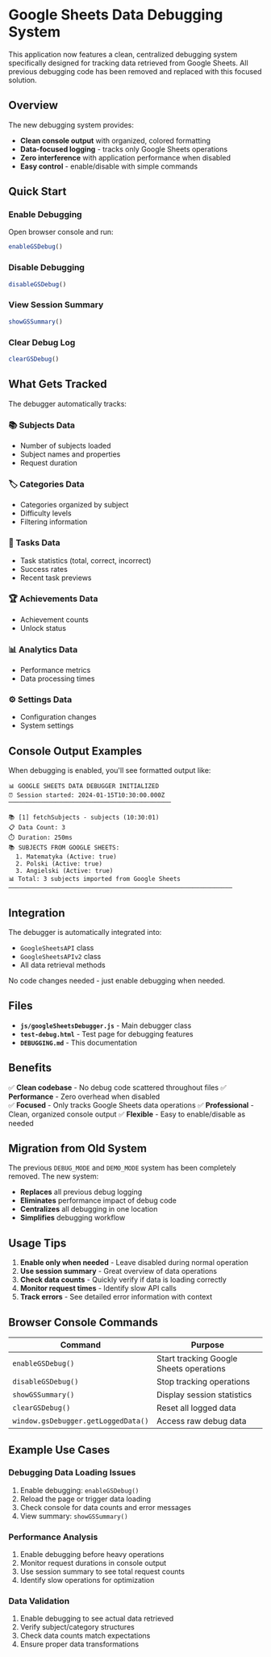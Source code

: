# Google Sheets Data Debugging System

This application now features a clean, centralized debugging system specifically designed for tracking data retrieved from Google Sheets. All previous debugging code has been removed and replaced with this focused solution.

## Overview

The new debugging system provides:
- **Clean console output** with organized, colored formatting
- **Data-focused logging** - tracks only Google Sheets operations
- **Zero interference** with application performance when disabled
- **Easy control** - enable/disable with simple commands

## Quick Start

### Enable Debugging
Open browser console and run:
```javascript
enableGSDebug()
```

### Disable Debugging
```javascript
disableGSDebug()
```

### View Session Summary
```javascript
showGSSummary()
```

### Clear Debug Log
```javascript
clearGSDebug()
```

## What Gets Tracked

The debugger automatically tracks:

### 📚 Subjects Data
- Number of subjects loaded
- Subject names and properties
- Request duration

### 🏷️ Categories Data  
- Categories organized by subject
- Difficulty levels
- Filtering information

### 📝 Tasks Data
- Task statistics (total, correct, incorrect)
- Success rates
- Recent task previews

### 🏆 Achievements Data
- Achievement counts
- Unlock status

### 📊 Analytics Data
- Performance metrics
- Data processing times

### ⚙️ Settings Data
- Configuration changes
- System settings

## Console Output Examples

When debugging is enabled, you'll see formatted output like:

```
📊 GOOGLE SHEETS DATA DEBUGGER INITIALIZED
⏰ Session started: 2024-01-15T10:30:00.000Z
─────────────────────────────────────────────

📚 [1] fetchSubjects - subjects (10:30:01)
📋 Data Count: 3
⏱️ Duration: 250ms
📚 SUBJECTS FROM GOOGLE SHEETS:
  1. Matematyka (Active: true)
  2. Polski (Active: true)  
  3. Angielski (Active: true)
📊 Total: 3 subjects imported from Google Sheets
──────────────────────────────────────────────────────────────
```

## Integration

The debugger is automatically integrated into:
- `GoogleSheetsAPI` class
- `GoogleSheetsAPIv2` class  
- All data retrieval methods

No code changes needed - just enable debugging when needed.

## Files

- **`js/googleSheetsDebugger.js`** - Main debugger class
- **`test-debug.html`** - Test page for debugging features
- **`DEBUGGING.md`** - This documentation

## Benefits

✅ **Clean codebase** - No debug code scattered throughout files
✅ **Performance** - Zero overhead when disabled  
✅ **Focused** - Only tracks Google Sheets data operations
✅ **Professional** - Clean, organized console output
✅ **Flexible** - Easy to enable/disable as needed

## Migration from Old System

The previous `DEBUG_MODE` and `DEMO_MODE` system has been completely removed. The new system:

- **Replaces** all previous debug logging
- **Eliminates** performance impact of debug code
- **Centralizes** all debugging in one location  
- **Simplifies** debugging workflow

## Usage Tips

1. **Enable only when needed** - Leave disabled during normal operation
2. **Use session summary** - Great overview of data operations
3. **Check data counts** - Quickly verify if data is loading correctly
4. **Monitor request times** - Identify slow API calls
5. **Track errors** - See detailed error information with context

## Browser Console Commands

| Command | Purpose |
|---------|---------|
| `enableGSDebug()` | Start tracking Google Sheets operations |
| `disableGSDebug()` | Stop tracking operations |  
| `showGSSummary()` | Display session statistics |
| `clearGSDebug()` | Reset all logged data |
| `window.gsDebugger.getLoggedData()` | Access raw debug data |

## Example Use Cases

### Debugging Data Loading Issues
1. Enable debugging: `enableGSDebug()`
2. Reload the page or trigger data loading
3. Check console for data counts and error messages
4. View summary: `showGSSummary()`

### Performance Analysis
1. Enable debugging before heavy operations
2. Monitor request durations in console output
3. Use session summary to see total request counts
4. Identify slow operations for optimization

### Data Validation
1. Enable debugging to see actual data retrieved
2. Verify subject/category structures
3. Check data counts match expectations
4. Ensure proper data transformations
